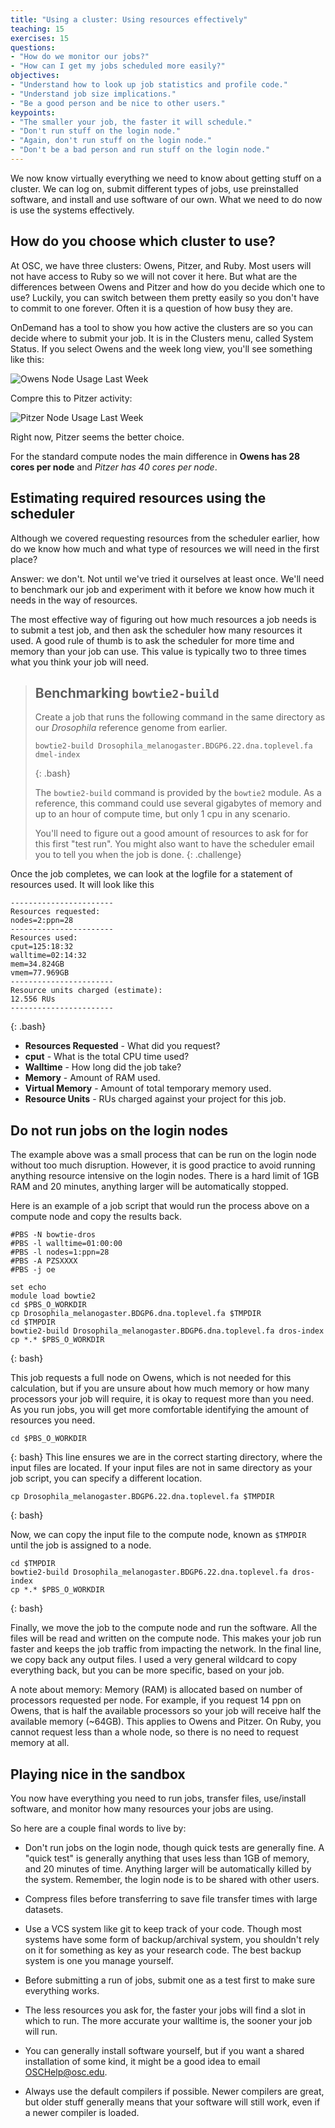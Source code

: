 ```yaml
---
title: "Using a cluster: Using resources effectively"
teaching: 15
exercises: 15
questions:
- "How do we monitor our jobs?"
- "How can I get my jobs scheduled more easily?" 
objectives:
- "Understand how to look up job statistics and profile code."
- "Understand job size implications."
- "Be a good person and be nice to other users."
keypoints:
- "The smaller your job, the faster it will schedule."
- "Don't run stuff on the login node."
- "Again, don't run stuff on the login node."
- "Don't be a bad person and run stuff on the login node."
---
```


We now know virtually everything we need to know about getting stuff on a cluster.
We can log on, submit different types of jobs, use preinstalled software, 
and install and use software of our own.
What we need to do now is use the systems effectively.

## How do you choose which cluster to use?

At OSC, we have three clusters: Owens, Pitzer, and Ruby. Most users will not have access to Ruby so we will not cover it
here. But what are the differences between Owens and Pitzer and how do you decide which one to use? Luckily, 
you can switch between them pretty easily so you don't have to commit to one forever. Often it is a question of how 
busy they are.

OnDemand has a tool to show you how active the clusters are so you can decide where to submit your job. It is in the
Clusters menu, called System Status. If you select Owens and the week long view, you'll see something like this:

![Owens Node Usage Last Week](../files/Owens-queue-week.png)

Compre this to Pitzer activity:

![Pitzer Node Usage Last Week](../files/Pitzer-queue-week.png)

Right now, Pitzer seems the better choice.

For the standard compute nodes the main difference in **Owens has 28 cores per node** and _Pitzer has 40 cores per node_.

## Estimating required resources using the scheduler

Although we covered requesting resources from the scheduler earlier,
how do we know how much and what type of resources we will need in the first place?

Answer: we don't. 
Not until we've tried it ourselves at least once.
We'll need to benchmark our job and experiment with it before
we know how much it needs in the way of resources.

The most effective way of figuring out how much resources a job needs is to submit a test job,
and then ask the scheduler how many resources it used.
A good rule of thumb is to ask the scheduler for more time and memory than your job can use.
This value is typically two to three times what you think your job will need.

> ## Benchmarking `bowtie2-build`
> Create a job that runs the following command 
> in the same directory as our *Drosophila* reference genome
> from earlier.
> 
> ```
> bowtie2-build Drosophila_melanogaster.BDGP6.22.dna.toplevel.fa dmel-index
> ```
> {: .bash}
> 
> The `bowtie2-build` command is provided by the `bowtie2` module.
> As a reference, this command could use several gigabytes of memory and up to an hour of compute time, 
> but only 1 cpu in any scenario.
> 
> You'll need to figure out a good amount of resources to ask for for this first "test run".
> You might also want to have the scheduler email you to tell you when the job is done.
{: .challenge}

Once the job completes, we can look at the logfile for a statement of resources used. It will look like this

```
-----------------------
Resources requested:
nodes=2:ppn=28
-----------------------
Resources used:
cput=125:18:32
walltime=02:14:32
mem=34.824GB
vmem=77.969GB
-----------------------
Resource units charged (estimate):
12.556 RUs
-----------------------
```
{: .bash}



* **Resources Requested** - What did you request?
* **cput** - What is the total CPU time used?
* **Walltime** - How long did the job take?
* **Memory** - Amount of RAM used.
* **Virtual Memory** - Amount of total temporary memory used.
* **Resource Units** - RUs charged against your project for this job.

## Do not run jobs on the login nodes

The example above was a small process that can be run on the login node without too much disruption. However, it
is good practice to avoid running anything resource intensive on the login nodes. There is a hard limit of 1GB RAM and 
20 minutes, anything larger will be automatically stopped.

Here is an example of a job script that would run the process above on a compute node and copy the results back.

```
#PBS -N bowtie-dros
#PBS -l walltime=01:00:00
#PBS -l nodes=1:ppn=28
#PBS -A PZSXXXX
#PBS -j oe

set echo
module load bowtie2
cd $PBS_O_WORKDIR
cp Drosophila_melanogaster.BDGP6.dna.toplevel.fa $TMPDIR
cd $TMPDIR
bowtie2-build Drosophila_melanogaster.BDGP6.dna.toplevel.fa dros-index
cp *.* $PBS_O_WORKDIR

```
{: bash}

This job requests a full node on Owens, which is not needed for this calculation, but if you are unsure about how much 
memory or how many processors your job will require, it is okay to request more than you need. As you run jobs, 
you will get more comfortable identifying the amount of resources you need.

```
cd $PBS_O_WORKDIR
```
{: bash}
This line ensures we are in the correct starting directory, where the input files are located. If your input files
are not in same directory as your job script, you can specify a different location. 

```
cp Drosophila_melanogaster.BDGP6.22.dna.toplevel.fa $TMPDIR
```
{: bash}

Now, we can copy the input file to the compute node, known as `$TMPDIR` until the job is assigned to a node. 

```
cd $TMPDIR
bowtie2-build Drosophila_melanogaster.BDGP6.22.dna.toplevel.fa dros-index
cp *.* $PBS_O_WORKDIR
```
{: bash}

Finally, we move the job to the compute node and run the software. All the files will be read and written on
the compute node. This makes your job run faster and keeps the job traffic from impacting the network. In the final
line, we copy back any output files. I used a very general wildcard to copy everything back, but you can be more
specific, based on your job.

A note about memory: Memory (RAM) is allocated based on number of processors requested per node. For example, if you
request 14 ppn on Owens, that is half the available processors so your job will receive half the available memory (~64GB).
This applies to Owens and Pitzer. On Ruby, you cannot request less than a whole node, so there is no need to 
request memory at all.

## Playing nice in the sandbox

You now have everything you need to run jobs, transfer files, use/install software,
and monitor how many resources your jobs are using.

So here are a couple final words to live by:

* Don't run jobs on the login node, though quick tests are generally fine. 
  A "quick test" is generally anything that uses less than 1GB of memory, and 20 minutes of time.
  Anything larger will be automatically killed by the system. Remember, the login node is to 
  be shared with other users. 

* Compress files before transferring to save file transfer times with large datasets.

* Use a VCS system like git to keep track of your code. Though most systems have some form
  of backup/archival system, you shouldn't rely on it for something as key as your research code.
  The best backup system is one you manage yourself.

* Before submitting a run of jobs, submit one as a test first to make sure everything works.

* The less resources you ask for, the faster your jobs will find a slot in which to run.
  The more accurate your walltime is, the sooner your job will run.

* You can generally install software yourself, but if you want a shared installation of some kind,
  it might be a good idea to email OSCHelp@osc.edu.

* Always use the default compilers if possible. Newer compilers are great, but older stuff generally
  means that your software will still work, even if a newer compiler is loaded.

